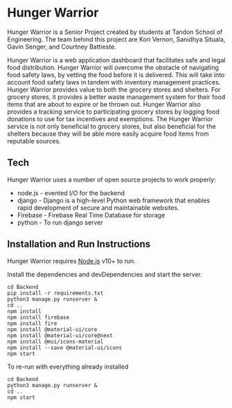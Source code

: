 # Hunger Warrior

Hunger Warrior is a Senior Project created by students at Tandon School of Engineering. The team behind this project are Kori Vernon, Sanidhya Situala, Gavin Senger, and Courtney Battieste.

Hunger Warrior is a web application dashboard that facilitates safe and legal food distribution. Hunger Warrior will overcome the obstacle of navigating food safety laws, by vetting the food before it is delivered. This will take into account food safety laws in tandem with inventory management practices. Hunger Warrior provides value to both the grocery stores and shelters. For grocery stores, it provides a better waste management system for their food items that are about to expire or be thrown out. Hunger Warrior also provides a tracking service to participating grocery stores by logging food donations to use for tax incentives and exemptions. The Hunger Warrior service is not only beneficial to grocery stores, but also beneficial for the shelters because they will be able more easily acquire food items from reputable sources.

## Tech

Hunger Warrior uses a number of open source projects to work properly:

- node.js - evented I/O for the backend
- django - Django is a high-level Python web framework that enables rapid development of secure and maintainable websites.
- Firebase - Firebase Real Time Database for storage
- python - To run django server

## Installation and Run Instructions

Hunger Warrior requires [Node.js](https://nodejs.org/) v10+ to run.

Install the dependencies and devDependencies and start the server.

```
cd Backend
pip install -r requirements.txt
python3 manage.py runserver &
cd ..
npm install
npm install firebase
npm install fire
npm install @material-ui/core
npm install @material-ui/core@next
npm install @mui/icons-material
npm install --save @material-ui/icons
npm start
```

To re-run with everything already installed

```
cd Backend
python3 manage.py runserver &
cd ..
npm start
```


